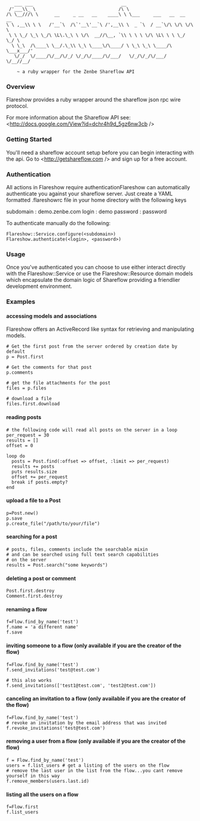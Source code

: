        ___ ___                                 __                            
     /'___\\_ \                               /\ \                           
    /\ \__///\ \      __     _ __   __    ____\ \ \___     ___   __  __  __  
    \ \ ,__\\ \ \   /'__`\  /\`'__\'__`\ /',__\\ \  _ `\  / __`\/\ \/\ \/\ \ 
     \ \ \_/ \_\ \_/\ \L\.\_\ \ \/\  __//\__, `\\ \ \ \ \/\ \L\ \ \ \_/ \_/ \
      \ \_\  /\____\ \__/.\_\\ \_\ \____\/\____/ \ \_\ \_\ \____/\ \___x___/'
       \/_/  \/____/\/__/\/_/ \/_/\/____/\/___/   \/_/\/_/\/___/  \/__//__/
    
        ~ a ruby wrapper for the Zenbe Shareflow API


### Overview

Flareshow provides a ruby wrapper around the shareflow json rpc wire protocol.  

For more information about the Shareflow API see:
<http://docs.google.com/View?id=dchr4h9d_5gz6nw3cb />

### Getting Started
You'll need a shareflow account setup before you can begin interacting with the api.  Go to <http://getshareflow.com /> and sign up for a free account.

### Authentication

All actions in Flareshow require authenticationFlareshow can automatically authenticate you against your shareflow server.  Just create a YAML formatted .flareshowrc file in your home directory with the following keys

subdomain : demo.zenbe.com
login     : demo
password  : password

To authenticate manually do the following:

    Flareshow::Service.configure(<subdomain>)
    Flareshow.authenticate(<login>, <password>)

### Usage

Once you've authenticated you can choose to use either interact directly with the Flareshow::Service or use the Flareshow::Resource domain models which encapsulate the domain logic of Shareflow providing a friendlier development environment.

### Examples

#### accessing models and associations

Flareshow offers an ActiveRecord like syntax for retrieving and manipulating models.

    # Get the first post from the server ordered by creation date by default
    p = Post.first
    
    # Get the comments for that post
    p.comments
    
    # get the file attachments for the post
    files = p.files
    
    # download a file
    files.first.download


#### reading posts

    # the following code will read all posts on the server in a loop
    per_request = 30
    results = []
    offset = 0

    loop do 
      posts = Post.find(:offset => offset, :limit => per_request)
      results += posts
      puts results.size
      offset += per_request
      break if posts.empty?
    end

#### upload a file to a Post

    p=Post.new()
    p.save
    p.create_file("/path/to/your/file")

#### searching for a post

    # posts, files, comments include the searchable mixin
    # and can be searched using full text search capabilities
    # on the server
    results = Post.search("some keywords")

#### deleting a post or comment

    Post.first.destroy
    Comment.first.destroy

#### renaming a flow

    f=Flow.find_by_name('test')
    f.name = 'a different name'
    f.save

#### inviting someone to a flow (only available if you are the creator of the flow)

    f=Flow.find_by_name('test')
    f.send_invitations('test@test.com')
    
    # this also works
    f.send_invitations(['test1@test.com', 'test2@test.com'])
    
#### canceling an invitation to a flow (only available if you are the creator of the flow)
    
    f=Flow.find_by_name('test')
    # revoke an invitation by the email address that was invited
    f.revoke_invitations('test@test.com')


#### removing a user from a flow (only available if you are the creator of the flow)

    f = Flow.find_by_name('test')
    users = f.list_users # get a listing of the users on the flow
    # remove the last user in the list from the flow...you cant remove yourself in this way
    f.remove_members(users.last.id) 

#### listing all the users on a flow

    f=Flow.first
    f.list_users